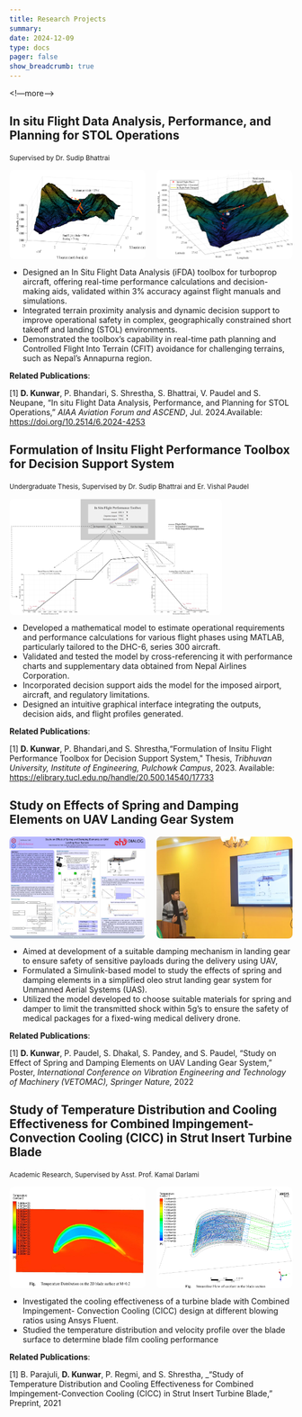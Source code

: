 ```yaml
---
title: Research Projects
summary:
date: 2024-12-09
type: docs
pager: false
show_breadcrumb: true
---
```


<!—more—> 

## In situ Flight Data Analysis, Performance, and Planning for STOL Operations
<small>Supervised by Dr. Sudip Bhattrai</small>
<div style="display: flex; justify-content: space-between; gap: 10px;">
    <img src="ifda-1.png" alt="Image 1" style="width: 48%; border-radius: 8px;">
    <img src="ifda-2.png" alt="Image 2" style="width: 48%; border-radius: 8px;">
</div>

- Designed an In Situ Flight Data Analysis (iFDA) toolbox for turboprop aircraft, offering real-time performance calculations and decision-making aids, validated within 3% accuracy against flight manuals and simulations.
- Integrated terrain proximity analysis and dynamic decision support to improve operational safety in complex, geographically constrained short takeoff and landing (STOL) environments.
- Demonstrated the toolbox’s capability in real-time path planning and Controlled Flight Into Terrain (CFIT) avoidance for challenging terrains, such as Nepal’s Annapurna region.


**Related Publications**:

[1] **D. Kunwar**, P. Bhandari, S. Shrestha, S. Bhattrai, V. Paudel and S. Neupane, “In situ Flight Data Analysis, Performance, and Planning for STOL Operations,” _AIAA Aviation Forum and ASCEND_, Jul. 2024.Available: https://doi.org/10.2514/6.2024-4253

## Formulation of Insitu Flight Performance Toolbox for Decision Support System
<small>Undergraduate Thesis, Supervised by Dr. Sudip Bhattrai and Er. Vishal Paudel</small>
<div style="display: flex; justify-content: space-between; gap: 10px;">
       <img src="GUI.png" alt="Image 2" style="width: 75%; border-radius: 8px;">
</div>

- Developed a mathematical model to estimate operational requirements and performance calculations for various flight phases using MATLAB, particularly tailored to the DHC-6, series 300 aircraft.
- Validated and tested the model by cross-referencing it with performance charts and supplementary data obtained from Nepal Airlines Corporation.
- Incorporated decision support aids the model for the imposed airport, aircraft, and regulatory limitations.
- Designed an intuitive graphical interface integrating the outputs, decision aids, and flight profiles generated.

**Related Publications**:

[1] **D. Kunwar**, P. Bhandari,and S. Shrestha,“Formulation of Insitu Flight Performance Toolbox for Decision Support System," Thesis, _Tribhuvan University, Institute of Engineering, Pulchowk Campus_, 2023. Available: https://elibrary.tucl.edu.np/handle/20.500.14540/17733

## Study on Effects of Spring and Damping Elements on UAV Landing Gear System

<div style="display: flex; justify-content: space-between; gap: 10px;">
    <img src="LG-1.jpeg" alt="Image 1" style="width: 48%; border-radius: 8px;">
    <img src="LG-2.jpeg" alt="Image 2" style="width: 48%; border-radius: 8px;">
</div>

- Aimed at development of a suitable damping mechanism in landing gear to ensure safety of sensitive payloads during the delivery using UAV,
- Formulated a Simulink-based model to study the effects of spring and damping elements in a simplified oleo strut landing gear system for Unmanned Aerial Systems (UAS).
- Utilized the model developed to choose suitable materials for spring and damper to limit the transmitted shock within 5g’s to ensure the safety of medical packages for a fixed-wing medical delivery drone.

**Related Publications**:

[1] **D. Kunwar**, P. Paudel, S. Dhakal, S. Pandey, and S. Paudel, “Study on Effect of Spring and Damping Elements on UAV Landing Gear System,” Poster, _International Conference on Vibration Engineering and Technology of Machinery (VETOMAC), Springer Nature,_ 2022

## Study of Temperature Distribution and Cooling Effectiveness for Combined Impingement-Convection Cooling (CICC) in Strut Insert Turbine Blade
<small> Academic Research, Supervised by Asst. Prof. Kamal Darlami </small>
<div style="display: flex; justify-content: space-between; gap: 10px;">
    <img src="CICC-1.png" alt="Image 1" style="width: 48%; border-radius: 8px;">
    <img src="CICC-2.png" alt="Image 2" style="width: 48%; border-radius: 8px;">
</div>

- Investigated the cooling effectiveness of a turbine blade with Combined Impingement- Convection Cooling (CICC) design at different blowing ratios using Ansys Fluent.
-  Studied the temperature distribution and velocity profile over the blade surface to determine blade film cooling
performance

**Related Publications**:

[1] B. Parajuli, **D. Kunwar**,  P. Regmi, and S. Shrestha, _“Study of Temperature Distribution and Cooling Effectiveness for Combined Impingement-Convection Cooling (CICC) in Strut Insert Turbine Blade,” Preprint, 2021
